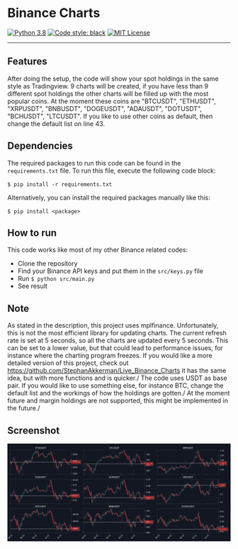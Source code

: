 # Binance Charts
[![Python 3.8](https://img.shields.io/badge/python-3.8-blue.svg)](https://www.python.org/downloads/release/python-380/)
[![Code style: black](https://img.shields.io/badge/code%20style-black-000000.svg)](https://github.com/psf/black)
[![MIT License](https://img.shields.io/github/license/StephanAkkerman/Binance_Line_Chart.svg?color=brightgreen)](https://opensource.org/licenses/MIT)

---

## Features
After doing the setup, the code will show your spot holdings in the same style as Tradingview.
9 charts will be created, if you have less than 9 different spot holdings the other charts will be filled up with the most popular coins.
At the moment these coins are "BTCUSDT", "ETHUSDT", "XRPUSDT", "BNBUSDT", "DOGEUSDT", "ADAUSDT", "DOTUSDT", "BCHUSDT", "LTCUSDT". If you like to use other coins as default, then change the default list on line 43.

## Dependencies
The required packages to run this code can be found in the `requirements.txt` file. To run this file, execute the following code block:
```
$ pip install -r requirements.txt 
```
Alternatively, you can install the required packages manually like this:
```
$ pip install <package>
```

## How to run
This code works like most of my other Binance related codes:
- Clone the repository
- Find your Binance API keys and put them in the `src/keys.py` file
- Run `$ python src/main.py`
- See result

## Note
As stated in the description, this project uses mplfinance. Unfortunately, this is not the most efficient library for updating charts. The current refresh rate is set at 5 seconds, so all the charts are updated every 5 seconds. This can be set to a lower value, but that could lead to performance issues, for instance where the charting program freezes. If you would like a more detailed version of this project, check out https://github.com/StephanAkkerman/Live_Binance_Charts it has the same idea, but with more functions and is quicker./
The code uses USDT as base pair. If you would like to use something else, for instance BTC, change the default list and the workings of how the holdings are gotten./
At the moment future and margin holdings are not supported, this might be implemented in the future./

## Screenshot
![Image of screenshot](https://github.com/StephanAkkerman/Binance_Charts/blob/main/img/Screenshot.png)
